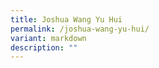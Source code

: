 ```yaml
---
title: Joshua Wang Yu Hui
permalink: /joshua-wang-yu-hui/
variant: markdown
description: ""
---
```

